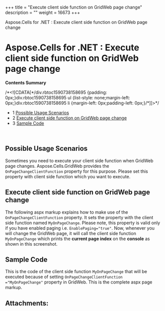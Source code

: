 +++
title = "Execute client side function on GridWeb page change" 
description = "" 
weight = 16673 
+++

Aspose.Cells for .NET : Execute client side function on GridWeb page change  

# Aspose.Cells for .NET : Execute client side function on GridWeb page change


**Contents Summary**

/\*<!\[CDATA\[\*/div.rbtoc1590738158695 {padding: 0px;}div.rbtoc1590738158695 ul {list-style: none;margin-left: 0px;}div.rbtoc1590738158695 li {margin-left: 0px;padding-left: 0px;}/\*\]\]>\*/

*   1 [Possible Usage Scenarios](#ExecuteclientsidefunctiononGridWebpagechange-PossibleUsageScenarios)
*   2 [Execute client side function on GridWeb page change](#ExecuteclientsidefunctiononGridWebpagechange-ExecuteclientsidefunctiononGridWebpagechange)
*   3 [Sample Code](#ExecuteclientsidefunctiononGridWebpagechange-SampleCode)

 

## Possible Usage Scenarios

Sometimes you need to execute your client side function when GridWeb page changes. Aspose.Cells.GridWeb provides the `OnPageChangeClientFunction` property for this purpose. Please set this property with client side function which you want to execute.

## Execute client side function on GridWeb page change

The following aspx markup explains how to make use of the `OnPageChangeClientFunction` property. It sets the property with the client side function named `MyOnPageChange`. Please note, this property is valid only if you have enabled paging i.e. `EnablePaging="true"`. Now, whenever you will change the GridWeb page, it will call the client side function `MyOnPageChange` which prints the **current page index** on the **console** as shown in this screenshot.


## Sample Code

This is the code of the client side function `MyOnPageChange` that will be executed because of setting `OnPageChangeClientFunction ="MyOnPageChange"` property in GridWeb. This is the complete aspx page markup.

## Attachments:



